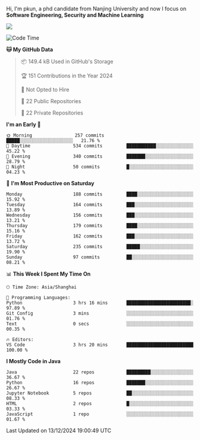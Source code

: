 Hi, I'm pkun, a phd candidate from Nanjing University and now I focus on **Software Engineering, Security and Machine Learning**

<!--![GitHub Snake Light](https://github.com/pppppkun/pppppkun/blob/output/github-snake.svg#gh-light-mode-only)-->
<!--![GitHub Snake dark](https://github.com/pppppkun/pppppkun/blob/output/github-snake-dark.svg#gh-dark-mode-only)-->

![](https://komarev.com/ghpvc/?username=pppppkun)
<!--START_SECTION:waka-->
![Code Time](http://img.shields.io/badge/Code%20Time-2%2C014%20hrs%2033%20mins-blue)

**🐱 My GitHub Data** 

> 📦 149.4 kB Used in GitHub's Storage 
 > 
> 🏆 151 Contributions in the Year 2024
 > 
> 🚫 Not Opted to Hire
 > 
> 📜 22 Public Repositories 
 > 
> 🔑 22 Private Repositories 
 > 
**I'm an Early 🐤** 

```text
🌞 Morning                257 commits         █████░░░░░░░░░░░░░░░░░░░░   21.76 % 
🌆 Daytime                534 commits         ███████████░░░░░░░░░░░░░░   45.22 % 
🌃 Evening                340 commits         ███████░░░░░░░░░░░░░░░░░░   28.79 % 
🌙 Night                  50 commits          █░░░░░░░░░░░░░░░░░░░░░░░░   04.23 % 
```
📅 **I'm Most Productive on Saturday** 

```text
Monday                   188 commits         ████░░░░░░░░░░░░░░░░░░░░░   15.92 % 
Tuesday                  164 commits         ███░░░░░░░░░░░░░░░░░░░░░░   13.89 % 
Wednesday                156 commits         ███░░░░░░░░░░░░░░░░░░░░░░   13.21 % 
Thursday                 179 commits         ████░░░░░░░░░░░░░░░░░░░░░   15.16 % 
Friday                   162 commits         ███░░░░░░░░░░░░░░░░░░░░░░   13.72 % 
Saturday                 235 commits         █████░░░░░░░░░░░░░░░░░░░░   19.90 % 
Sunday                   97 commits          ██░░░░░░░░░░░░░░░░░░░░░░░   08.21 % 
```


📊 **This Week I Spent My Time On** 

```text
🕑︎ Time Zone: Asia/Shanghai

💬 Programming Languages: 
Python                   3 hrs 16 mins       ████████████████████████░   97.89 % 
Git Config               3 mins              ░░░░░░░░░░░░░░░░░░░░░░░░░   01.76 % 
Text                     0 secs              ░░░░░░░░░░░░░░░░░░░░░░░░░   00.35 % 

🔥 Editors: 
VS Code                  3 hrs 20 mins       █████████████████████████   100.00 % 
```

**I Mostly Code in Java** 

```text
Java                     22 repos            █████████░░░░░░░░░░░░░░░░   36.67 % 
Python                   16 repos            ███████░░░░░░░░░░░░░░░░░░   26.67 % 
Jupyter Notebook         5 repos             ██░░░░░░░░░░░░░░░░░░░░░░░   08.33 % 
HTML                     2 repos             █░░░░░░░░░░░░░░░░░░░░░░░░   03.33 % 
JavaScript               1 repo              ░░░░░░░░░░░░░░░░░░░░░░░░░   01.67 % 
```




 Last Updated on 13/12/2024 19:00:49 UTC
<!--END_SECTION:waka-->
